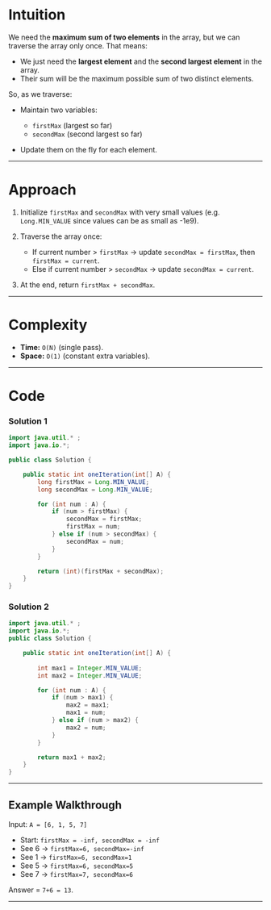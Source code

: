 # Intuition

We need the **maximum sum of two elements** in the array, but we can traverse the array only once.
That means:

* We just need the **largest element** and the **second largest element** in the array.
* Their sum will be the maximum possible sum of two distinct elements.

So, as we traverse:

* Maintain two variables:

  * `firstMax` (largest so far)
  * `secondMax` (second largest so far)
* Update them on the fly for each element.

---

# Approach

1. Initialize `firstMax` and `secondMax` with very small values (e.g. `Long.MIN_VALUE` since values can be as small as -1e9).
2. Traverse the array once:

   * If current number > `firstMax` → update `secondMax = firstMax`, then `firstMax = current`.
   * Else if current number > `secondMax` → update `secondMax = current`.
3. At the end, return `firstMax + secondMax`.

---

# Complexity

* **Time:** `O(N)` (single pass).
* **Space:** `O(1)` (constant extra variables).

---

# Code
### Solution 1

```java
import java.util.* ;
import java.io.*; 

public class Solution {

    public static int oneIteration(int[] A) {
        long firstMax = Long.MIN_VALUE;
        long secondMax = Long.MIN_VALUE;

        for (int num : A) {
            if (num > firstMax) {
                secondMax = firstMax;
                firstMax = num;
            } else if (num > secondMax) {
                secondMax = num;
            }
        }

        return (int)(firstMax + secondMax);
    }
}
```

### Solution 2


```java
import java.util.* ;
import java.io.*; 
public class Solution {

    public static int oneIteration(int[] A) {
        
        int max1 = Integer.MIN_VALUE;
		int max2 = Integer.MIN_VALUE;

		for (int num : A) {
			if (num > max1) {
				max2 = max1;
				max1 = num;
			} else if (num > max2) {
				max2 = num;
			}
		}

		return max1 + max2;
    }
}

```
---

## Example Walkthrough

Input:
`A = [6, 1, 5, 7]`

* Start: `firstMax = -inf, secondMax = -inf`
* See 6 → `firstMax=6, secondMax=-inf`
* See 1 → `firstMax=6, secondMax=1`
* See 5 → `firstMax=6, secondMax=5`
* See 7 → `firstMax=7, secondMax=6`

Answer = `7+6 = 13`.

---

